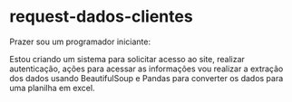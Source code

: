 # request-dados-clientes

Prazer sou um programador iniciante:

Estou criando um sistema para solicitar acesso ao site, realizar autenticação, ações para acessar as informações
vou realizar a extração dos dados usando BeautifulSoup e Pandas para converter os dados para uma planilha em excel.
